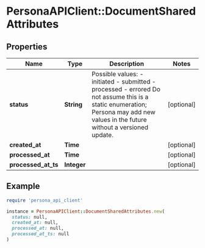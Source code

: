 # PersonaAPIClient::DocumentSharedAttributes

## Properties

| Name | Type | Description | Notes |
| ---- | ---- | ----------- | ----- |
| **status** | **String** | Possible values: - initiated - submitted - processed - errored  Do not assume this is a static enumeration; Persona may add new values in the future without a versioned update. | [optional] |
| **created_at** | **Time** |  | [optional] |
| **processed_at** | **Time** |  | [optional] |
| **processed_at_ts** | **Integer** |  | [optional] |

## Example

```ruby
require 'persona_api_client'

instance = PersonaAPIClient::DocumentSharedAttributes.new(
  status: null,
  created_at: null,
  processed_at: null,
  processed_at_ts: null
)
```


